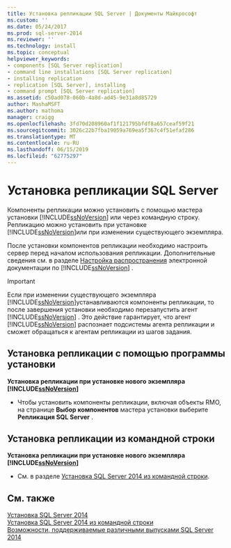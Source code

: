 ```yaml
---
title: Установка репликации SQL Server | Документы Майкрософт
ms.custom: ''
ms.date: 05/24/2017
ms.prod: sql-server-2014
ms.reviewer: ''
ms.technology: install
ms.topic: conceptual
helpviewer_keywords:
- components [SQL Server replication]
- command line installations [SQL Server replication]
- installing replication
- replication [SQL Server], installing
- command prompt [SQL Server replication]
ms.assetid: c50ad078-060b-4a8d-ad45-9e31a8d85729
author: MashaMSFT
ms.author: mathoma
manager: craigg
ms.openlocfilehash: 3fd70d208960af1f121795bfdf8a657ceaf59f21
ms.sourcegitcommit: 3026c22b7fba19059a769ea5f367c4f51efaf286
ms.translationtype: MT
ms.contentlocale: ru-RU
ms.lasthandoff: 06/15/2019
ms.locfileid: "62775297"
---
```

# <a name="install-sql-server-replication"></a>Установка репликации SQL Server
  Компоненты репликации можно установить с помощью мастера установки [!INCLUDE[ssNoVersion](../../includes/ssnoversion-md.md)] или через командную строку. Репликацию можно установить при установке [!INCLUDE[ssNoVersion](../../includes/ssnoversion-md.md)]или при изменении существующего экземпляра.  
  
 После установки компонентов репликации необходимо настроить сервер перед началом использования репликации. Дополнительные сведения см. в разделе [Настройка распространения](../../relational-databases/replication/configure-distribution.md) электронной документации по [!INCLUDE[ssNoVersion](../../includes/ssnoversion-md.md)] .  
  
> [!IMPORTANT]  
>  Если при изменении существующего экземпляра [!INCLUDE[ssNoVersion](../../includes/ssnoversion-md.md)]устанавливаются компоненты репликации, то после завершения установки необходимо перезапустить агент [!INCLUDE[ssNoVersion](../../includes/ssnoversion-md.md)] . Это действие гарантирует, что агент [!INCLUDE[ssNoVersion](../../includes/ssnoversion-md.md)] распознает подсистемы агента репликации и сможет обращаться к агентам репликации из шагов задания.  
  
## <a name="installing-replication-by-using-setup"></a>Установка репликации с помощью программы установки  
 **Установка репликации при установке нового экземпляра [!INCLUDE[ssNoVersion](../../includes/ssnoversion-md.md)]**  
  
-   Чтобы установить компоненты репликации, включая объекты RMO, на странице **Выбор компонентов** мастера установки выберите **Репликация SQL Server** .  
  
## <a name="installing-replication-from-the-command-prompt"></a>Установка репликации из командной строки  
 **Установка репликации при установке нового экземпляра [!INCLUDE[ssNoVersion](../../includes/ssnoversion-md.md)]**  
  
-   См. в разделе [Установка SQL Server 2014 из командной строки](install-sql-server-from-the-command-prompt.md).  
  
## <a name="see-also"></a>См. также  
 [Установка SQL Server 2014](install-sql-server.md)   
 [Установка SQL Server 2014 из командной строки](install-sql-server-from-the-command-prompt.md)   
 [Возможности, поддерживаемые различными выпусками SQL Server 2014](../../getting-started/features-supported-by-the-editions-of-sql-server-2014.md)  
  
  
